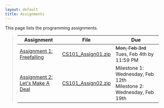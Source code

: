 ```yaml
---
layout: default
title: Assignments
---
```


This page lists the programming assignments.

> Assignment | File | Due
> ---------- | ---- | ---
> [Assignment 1: Freefalling](assign01.html) | [CS101\_Assign01.zip](CS101_Assign01.zip) | <strike>Mon, Feb 3rd</strike> Tues, Feb 4th by 11:59 PM
> [Assignment 2: Let's Make A Deal](assign02.html) | [CS101\_Assign02.zip](CS101_Assign02.zip) | Milestone 1: Wednesday, Feb 12th <br /> Milestone 2: Wednesday, Feb 19th
